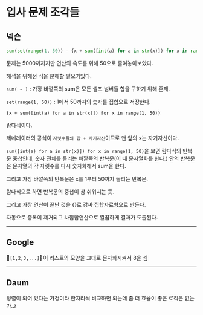 # 입사 문제 조각들

## 넥슨

```python
sum(set(range(1, 50)) - {x + sum([int(a) for a in str(x)]) for x in range(1, 50)})
```

문제는 5000까지지만 연산의 속도를 위해 50으로 줄여놓아보았다.

해석을 위해선 식을 분해할 필요가있다.

`sum( ~ )` : 가장 바깥쪽의 sum은 모든 셀프 넘버들 합을 구하기 위해 존재.

`set(range(1, 50))` : 1에서 50까지의 숫자를 집합으로 저장한다.

`{x + sum([int(a) for a in str(x)]) for x in range(1, 50)}`  

람다식이다.

제네레이터의 공식이 `자릿수들의 합 + 자기자신`이므로 맨 앞의 x는 자기자신이다.

`sum([int(a) for a in str(x)]) for x in range(1, 50)`을 보면 람다식의 반복문 중첩인데, 숫자 전체를 돌리는 바깥쪽의 반복문(이 때 문자열화를 한다.) 안의 반복문은 문자열의 각 자릿수를 다시 숫자화해서 sum을 한다.

그리고 가장 바깥쪽의 반복문은 x를 1부터 50까지 돌리는 반복문.

람다식으로 하면 반복문의 중첩이 참 쉬워지는 듯.

그리고 가장 연산이 끝난 것을 {}로 감싸 집합자료형으로 만든다.

자동으로 중복이 제거되고 차집합연산으로 깔끔하게 결과가 도출된다.

---

## Google

`[1,2,3,...]`이 리스트의 모양을 그대로 문자화시켜서 8을 셈

---

## Daum

정렬이 되어 있다는 가정이라 한자리씩 비교하면 되는데 좀 더 효율이 좋은 로직은 없는가..?